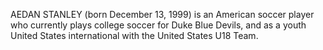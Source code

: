 AEDAN STANLEY (born December 13, 1999) is an American soccer player who currently plays college soccer for Duke Blue Devils, and as a youth United States international with the United States U18 Team.
